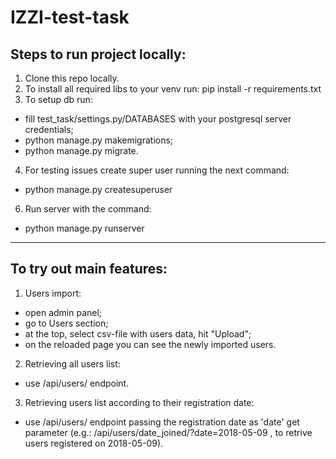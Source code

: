 # IZZI-test-task

## Steps to run project locally:
1. Clone this repo locally.
2. To install all required libs to your venv run: pip install -r requirements.txt
3. To setup db run:
 - fill test_task/settings.py/DATABASES with your postgresql server credentials; 
 - python manage.py makemigrations;
 - python manage.py migrate.
4. For testing issues create super user running the next command: 
 - python manage.py createsuperuser
6. Run server with the command: 
 - python manage.py runserver

___

## To try out main features:
1. Users import:
 - open admin panel;
 - go to Users section;
 - at the top, select csv-file with users data, hit "Upload";
 - on the reloaded page you can see the newly imported users.
2. Retrieving all users list:
 - use /api/users/ endpoint.
3. Retrieving users list according to their registration date:
 - use /api/users/ endpoint passing the registration date as 'date' get parameter (e.g.: /api/users/date_joined/?date=2018-05-09 , to retrive users registered on 2018-05-09).
